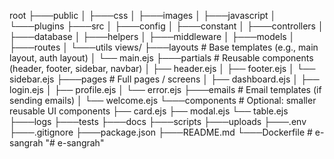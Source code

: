 root
├───public
│   ├───css
│   ├───images
│   ├───javascript
│   └───plugins
├───src
│   ├───config
│   ├───constant
│   ├───controllers
│   ├───database
│   ├───helpers
│   ├───middleware
│   ├───models
│   ├───routes
│   └───utils
views/
├───layouts         # Base templates (e.g., main layout, auth layout)
│   └── main.ejs
├───partials        # Reusable components (header, footer, sidebar, navbar)
│   ├── header.ejs
│   ├── footer.ejs
│   └── sidebar.ejs
├───pages           # Full pages / screens
│   ├── dashboard.ejs
│   ├── login.ejs
│   ├── profile.ejs
│   └── error.ejs
├───emails          # Email templates (if sending emails)
│   └── welcome.ejs
└───components      # Optional: smaller reusable UI components
    ├── card.ejs
    ├── modal.ejs
    └── table.ejs
├───logs
├───tests
├───docs
├───scripts
├───uploads
├───.env
├───.gitignore
├───package.json
├───README.md
└───Dockerfile
#   e - s a n g r a h 
 
 "# e-sangrah" 
